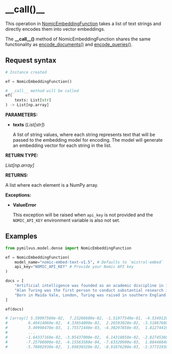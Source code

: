 # \_\_call()\_\_

This operation in [NomicEmbeddingFunction](NomicEmbeddingFunction.md) takes a list of text strings and directly encodes them into vector embeddings.

The **\_\_call\_\_()** method of NomicEmbeddingFunction shares the same functionality as [encode_documents()](encode_documents.md) and [encode_queries()](encode_queries.md).

## Request syntax

```python
# Instance created

ef = NomicEmbeddingFunction()

# __call__ method will be called
ef(
    texts: List[str]
) -> List[np.array]
```

**PARAMETERS:**

- **texts** (*List[str]*)

    A list of string values, where each string represents text that will be passed to the embedding model for encoding. The model will generate an embedding vector for each string in the list.

**RETURN TYPE:**

*List[np.array]*

**RETURNS:**

A list where each element is a NumPy array.

**Exceptions:**

- **ValueError**

  This exception will be raised when `api_key` is not provided and the `NOMIC_API_KEY` environment variable is also not set.

## Examples

```python
from pymilvus.model.dense import NomicEmbeddingFunction

ef = NomicEmbeddingFunction(
    model_name="nomic-embed-text-v1.5", # Defaults to `mistral-embed`
    api_key="NOMIC_API_KEY" # Provide your Nomic API key
)

docs = [
    "Artificial intelligence was founded as an academic discipline in 1956.",
    "Alan Turing was the first person to conduct substantial research in AI.",
    "Born in Maida Vale, London, Turing was raised in southern England.",
]

ef(docs)

# [array([ 5.59997560e-02,  7.23266600e-02, -1.51977540e-01, -4.53491200e-02,
#         6.49414060e-02,  4.33654800e-02,  2.26593020e-02, -3.51867680e-02,
#         3.49998470e-03,  1.75571440e-03, -4.30297850e-03,  1.81274410e-02,
#         ...
#        -1.64337160e-02, -3.85437000e-02,  6.14318850e-02, -2.82745360e-02,
#        -7.25708000e-02, -4.15563580e-04, -7.63320900e-03,  1.88446040e-02,
#        -5.78002930e-02,  1.69830320e-02, -8.91876200e-03, -2.37731930e-02])]
```
